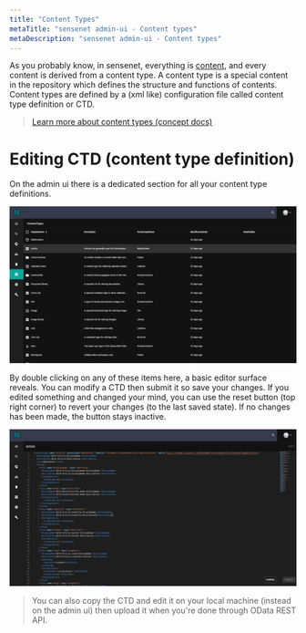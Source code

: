 ```yaml
---
title: "Content Types"
metaTitle: "sensenet admin-ui - Content types"
metaDescription: "sensenet admin-ui - Content types"
---
```


As you probably know, in sensenet, everything is [content](/concepts/content-management), and every content is derived from a content type.
A content type is a special content in the repository which defines the structure and functions of contents. Content types are defined by a (xml like) configuration file called content type definition or CTD.

> [Learn more about content types (concept docs)](/concepts/content-management/03-content-types)

# Editing CTD (content type definition)

On the admin ui there is a dedicated section for all your content type definitions.

![Content type tab](../img/contenttype_tab.png)

By double clicking on any of these items here, a basic editor surface reveals. You can modify a CTD then submit it so save your changes. If you edited something and changed your mind, you can use the reset button (top right corner) to revert your changes (to the last saved state). If no changes has been made, the button stays inactive.

![Content type edit](../img/contenttype_edit.png)

> You can also copy the CTD and edit it on your local machine (instead on the admin ui) then upload it when you're done through OData REST API.


